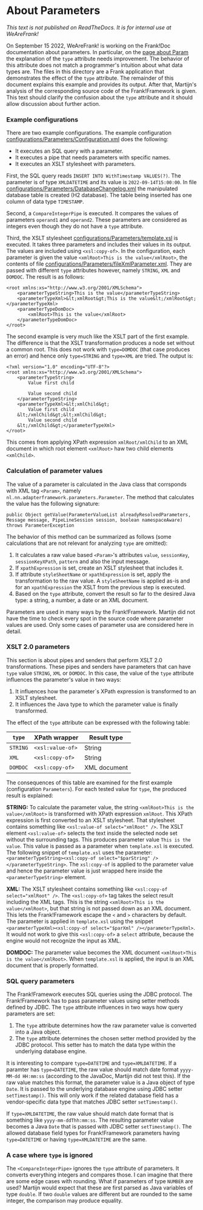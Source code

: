 # About Parameters

*This text is not published on ReadTheDocs. It is for internal use at WeAreFrank!*

On September 15 2022, WeAreFrank! is working on the Frank!Doc documentation about parameters. In particular, on the [page about Param](https://frankdoc.frankframework.org/#!/Other/Param) the explanation of the `type` attribute needs improvement. The behavior of this attribute does not match a programmer's intuition about what data types are. The files in this directory are a Frank application that demonstrates the effect of the `type` attribute. The remainder of this document explains this example and provides its output. After that, Martijn's analysis of the corresponding source code of the Frank!Framework is given. This text should clarify the confusion about the `type` attribute and it should allow discussion about further action.

### Example configurations

There are two example configurations. The example configuration [configurations/Parameters/Configuration.xml](/configurations/Parameters/Configuration.xml) does the following:

* It executes an SQL query with a parameter.
* It executes a pipe that needs parameters with specific names.
* It executes an XSLT stylesheet with parameters.

First, the SQL query reads `INSERT INTO WithTimestamp VALUES(?)`. The parameter is of type `XMLDATETIME` and its value is `2022-09-14T15:00:00`. In file [configurations/Parameters/DatabaseChangelog.xml](/configurations/Parameters/DatabaseChangelog.xml) the manipulated database table is created (H2 database). The table being inserted has one column of data type `TIMESTAMP`.

Second, a `CompareIntegerPipe` is executed. It compares the values of parameters `operand1` and `operand2`. These parameters are considered as integers even though they do not have a `type` attribute.

Third, the XSLT stylesheet [configurations/Parameters/template.xsl](/configurations/Parameters/template.xsl) is executed. It takes three parameters and includes their values in its output. The values are included using `<xsl:copy-of>`. In the configuration, each parameter is given the value `<xmlRoot>This is the value</xmlRoot>`, the contents of file [configurations/Parameters/fileXmlParameter.xml](/configurations/Parameters/fileXmlParameter.xml). They are passed with different `type` attributes however, namely `STRING`, `XML` and `DOMDOC`. The result is as follows:

```<?xml version="1.0" encoding="UTF-8"?>
<root xmlns:xs="http://www.w3.org/2001/XMLSchema">
	<parameterTypeString>This is the value</parameterTypeString>
	<parameterTypeXml>&lt;xmlRoot&gt;This is the value&lt;/xmlRoot&gt;</parameterTypeXml>
	<parameterTypeDomDoc>
		<xmlRoot>This is the value</xmlRoot>
	</parameterTypeDomDoc>
</root>
```

The second example is very much like the XSLT part of the first example. The difference is that the XSLT transformation produces a node set without a common root. This does not work with `type=DOMDOC` (that case produces an error) and hence only `type=STRING` and `type=XML` are tried. The output is:

```
<?xml version="1.0" encoding="UTF-8"?>
<root xmlns:xs="http://www.w3.org/2001/XMLSchema">
	<parameterTypeString>
        Value first child
     
        Value second child
    </parameterTypeString>
	<parameterTypeXml>&lt;xmlChild&gt;
        Value first child
    &lt;/xmlChild&gt;&lt;xmlChild&gt;
        Value second child
    &lt;/xmlChild&gt;</parameterTypeXml>
</root>
```

This comes from applying XPath expression `xmlRoot/xmlChild` to an XML document in which root element `<xmlRoot>` haw two child elements `<xmlChild>`.

### Calculation of parameter values

The value of a parameter is calculated in the Java class that corrsponds with XML tag `<Param>`, namely `nl.nn.adapterframework.parameters.Parameter`. The method that calculates the value has the following signature:

```
public Object getValue(ParameterValueList alreadyResolvedParameters, Message message, PipeLineSession session, boolean namespaceAware) throws ParameterException
```

The behavior of this method can be summarized as follows (some calculations that are not relevant for analyzing `type` are omitted):

1. It calculates a raw value based `<Param>`'s attributes `value`, `sessionKey`, `sessionKeyXPath`, `pattern` and also the input message.
1. If `xpathExpression` is set, create an XSLT stylesheet that includes it.
1. If attribute `styleSheetName` or `xpathExpression` is set, apply the transformation to the raw value. A `styleSheetName` is applied as-is and for an `xpathExpression` the XSLT from the previous step is executed.
1. Based on the `type` attribute, convert the result so far to the desired Java type: a string, a number, a date or an XML document.

Parameters are used in many ways by the Frank!Framework. Martijn did not have the time to check every spot in the source code where parameter values are used. Only some cases of parameter usa are considered here in detail.

### XSLT 2.0 parameters

This section is about pipes and senders that perform XSLT 2.0 transformations. These pipes and senders have parameters that can have `type` value `STRING`, `XML` or `DOMDOC`. In this case, the value of the `type` attribute influences the parameter's value in two ways:

1. It influences how the parameter`s XPath expression is transformed to an XSLT stylesheet.
1. It influences the Java type to which the parameter value is finally transformed.

The effect of the `type` attribute can be expressed with the following table:

`type` | XPath wrapper | Result type
------ | ------------- | -----------
``STRING`` | ``<xsl:value-of>`` | String
``XML`` | ``<xsl:copy-of>`` | String
``DOMDOC`` | ``<xsl:copy-of>`` | XML document

The consequences of this table are examined for the first example (configuration `Parameters`). For each tested value for `type`, the produced result is explained:

**STRING:** To calculate the parameter value, the string `<xmlRoot>This is the value</xmlRoot>` is transformed with XPath expression `xmlRoot`. This XPath expression is first converted to an XSLT stylesheet. That stylesheet contains something like `<xsl:value-of select="xmlRoot" />`. The XSLT element `<xsl:value-of>` selects the text inside the selected node set without the surrounding tags. This produces parameter value `This is the value`. This value is passed as a parameter when `template.xsl` is executed. The following snippet of `template.xsl` uses the parameter: `<parameterTypeString><xsl:copy-of select="$parString" /></parameterTypeString>`. The `xsl:copy-of` is applied to the parameter value and hence the parameter value is just wrapped here inside the `<parameterTypeString>` element.

**XML:** The XSLT stylesheet contains something like `<xsl:copy-of select="xmlRoot" />`. The `<xsl:copy-of>` tag takes the select result including the XML tags. This is the string `<xmlRoot>This is the value</xmlRoot>`, but that string is not passed down as an XML document. This lets the Frank!Framework escape the `<` and `>` characters by default. The parameter is applied in `template.xsl` using the snippet `<parameterTypeXml><xsl:copy-of select="$parXml" /></parameterTypeXml>`. It would not work to give this `<xsl:copy-of>` a `select` attribute, because the engine would not recognize the input as XML.

**DOMDOC:** The parameter value becomes the XML document `<xmlRoot>This is the value</xmlRoot>`. When `template.xsl` is applied, the input is an XML document that is properly formatted.

### SQL query parameters

The Frank!Framework executes SQL queries using the JDBC protocol. The Frank!Framework has to pass parameter values using setter methods defined by JDBC. The `type` attribute influences in two ways how query parameters are set:

1. The `type` attribute determines how the raw parameter value is converted into a Java object.
1. The `type` attribute determines the chosen setter method provided by the JDBC protocol. This setter has to match the data type within the underlying database engine.

It is interesting to compare `type=DATETIME` and `type=XMLDATETIME`. If a paramter has `type=DATETIME`, the raw value should match date format `yyyy-MM-dd HH:mm:ss` (according to the JavaDoc, Martijn did not test this). If the raw value matches this format, the parameter value is a Java object of type `Date`. It is passed to the underlying database engine using JDBC setter `setTimestamp()`. This will only work if the related database field has a vendor-specific data type that matches JDBC setter `setTimestamp()`.

If `type=XMLDATETIME`, the raw value should match date format that is something like `yyyy-mm-ddThh:mm:ss`. The resulting parameter value becomes a Java `Date` that is passed with JDBC setter `setTimestamp()`. The allowed database field types for Frank!Framework parameters having `type=DATETIME` or having `type=XMLDATETIME` are the same.

### A case where `type` is ignored

The `<CompareIntegerPipe>` ignores the `type` attribute of parameters. It converts everything integers and compares those. I can imagine that there are some edge cases with rounding. What if parameters of type `NUMBER` are used? Martijn would expect that these are first parsed as Java variables of type `double`. If two `double` values are different but are rounded to the same integer, the comparison may produce equality.
